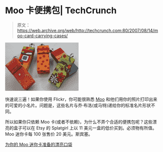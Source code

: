 # Moo 卡便携包| TechCrunch

> 原文：<https://web.archive.org/web/http://techcrunch.com:80/2007/08/14/moo-card-carrying-cases/>

![](img/04deeec97e4ab8e4b5c830c966c38d93.png)

快速说三遍！如果你使用 Flickr，你可能很熟悉 [Moo](https://web.archive.org/web/20150626221824/http://www.moo.com/) 和他们用你的照片打印出来的可爱的小名片。问题是，这些名片与乔·布洛(或马特)递给你的标准名片形状不同。

所以如果你只依赖 Moo 卡(或者不依赖)，为什么不弄个合适的便携包呢？这些漂亮的盒子可以在 Etsy 的 Splatgirl 上以 11 美元一盒的低价买到。必须物有所值。Moo 迷你卡每 100 张售价 20 美元。斯宾塞。

[为你的 Moo 迷你卡准备的漂亮口袋](https://web.archive.org/web/20150626221824/http://www.popgadget.net/2007/08/pretty_pocket_f.php)
